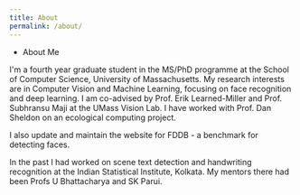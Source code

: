 ```yaml
---
title: About
permalink: /about/
---
```


* About Me

I'm a fourth year graduate student in the MS/PhD programme at the School of Computer Science, University of Massachusetts. My research interests are in Computer Vision and Machine Learning, focusing on face recognition and deep learning. I am co-advised by Prof. Erik Learned-Miller and Prof. Subhransu Maji at the UMass Vision Lab. I have worked with Prof. Dan Sheldon on an ecological computing project.

I also update and maintain the website for FDDB - a benchmark for detecting faces.

In the past I had worked on scene text detection and handwriting recognition at the Indian Statistical Institute, Kolkata. My mentors there had been Profs U Bhattacharya and SK Parui. 

